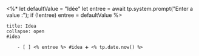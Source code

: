  <%*
let defaultValue = "Idée"
let entree = await tp.system.prompt("Enter a value :");
if (!entree) entree = defaultValue
%>
`````ad-attention
title: Idea
collapse: open
#idea

    - [ ] <% entree %> #idea ➕ <% tp.date.now() %>

`````
